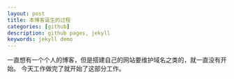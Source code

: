 ```yaml
---
layout: post
title: 本博客诞生的过程
categories: [github]
description: github pages, jekyll
keywords: jekyll demo
---
```


一直想有一个个人的博客，但是搭建自己的网站要维护域名之类的，就一直没有开始。
今天工作做完了就开始了这部分工作。
